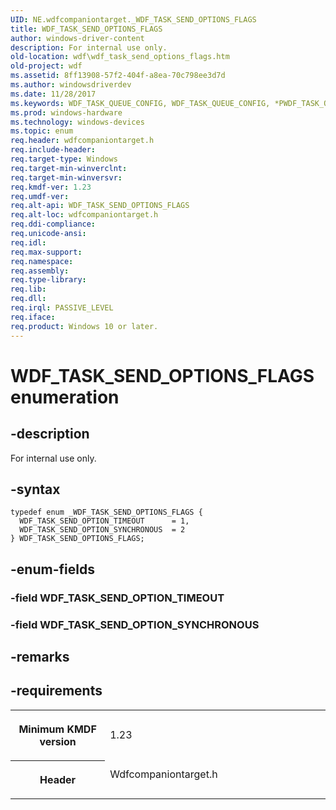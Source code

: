 ```yaml
---
UID: NE.wdfcompaniontarget._WDF_TASK_SEND_OPTIONS_FLAGS
title: WDF_TASK_SEND_OPTIONS_FLAGS
author: windows-driver-content
description: For internal use only.
old-location: wdf\wdf_task_send_options_flags.htm
old-project: wdf
ms.assetid: 8ff13908-57f2-404f-a8ea-70c798ee3d7d
ms.author: windowsdriverdev
ms.date: 11/28/2017
ms.keywords: WDF_TASK_QUEUE_CONFIG, WDF_TASK_QUEUE_CONFIG, *PWDF_TASK_QUEUE_CONFIG
ms.prod: windows-hardware
ms.technology: windows-devices
ms.topic: enum
req.header: wdfcompaniontarget.h
req.include-header: 
req.target-type: Windows
req.target-min-winverclnt: 
req.target-min-winversvr: 
req.kmdf-ver: 1.23
req.umdf-ver: 
req.alt-api: WDF_TASK_SEND_OPTIONS_FLAGS
req.alt-loc: wdfcompaniontarget.h
req.ddi-compliance: 
req.unicode-ansi: 
req.idl: 
req.max-support: 
req.namespace: 
req.assembly: 
req.type-library: 
req.lib: 
req.dll: 
req.irql: PASSIVE_LEVEL
req.iface: 
req.product: Windows 10 or later.
---
```


# WDF_TASK_SEND_OPTIONS_FLAGS enumeration



## -description
<p>For internal use only.</p>


## -syntax

````
typedef enum _WDF_TASK_SEND_OPTIONS_FLAGS { 
  WDF_TASK_SEND_OPTION_TIMEOUT      = 1,
  WDF_TASK_SEND_OPTION_SYNCHRONOUS  = 2
} WDF_TASK_SEND_OPTIONS_FLAGS;
````


## -enum-fields
<dl>

### -field <a id="WDF_TASK_SEND_OPTION_TIMEOUT"></a><a id="wdf_task_send_option_timeout"></a><b>WDF_TASK_SEND_OPTION_TIMEOUT</b>

<dd></dd>

### -field <a id="WDF_TASK_SEND_OPTION_SYNCHRONOUS"></a><a id="wdf_task_send_option_synchronous"></a><b>WDF_TASK_SEND_OPTION_SYNCHRONOUS</b>

<dd></dd>
</dl>

## -remarks


## -requirements
<table>
<tr>
<th width="30%">
<p>Minimum KMDF version</p>
</th>
<td width="70%">
<p>1.23</p>
</td>
</tr>
<tr>
<th width="30%">
<p>Header</p>
</th>
<td width="70%">
<dl>
<dt>Wdfcompaniontarget.h</dt>
</dl>
</td>
</tr>
</table>